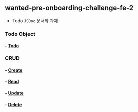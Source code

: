 ## wanted-pre-onboarding-challenge-fe-2

- Todo `JSDoc` 문서화 과제

### Todo Object
#### - [Todo](global.html#Todo)

### CRUD
#### - [Create](global.html#Create)
#### - [Read](global.html#Read)
#### - [Update](global.html#Update)
#### - [Delete](global.html#Delete)